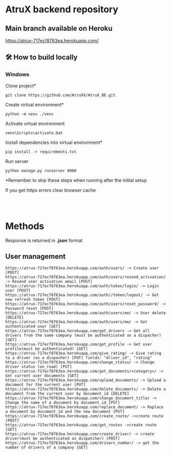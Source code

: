 # AtruX backend repository

## Main branch available on Heroku

https://atrux-717ecf8763ea.herokuapp.com/

## 🛠 How to build locally 

### Windows

Clone project*

    git clone https://github.com/AtruXX/AtruX_BE.git

Create virtual environment*
    
    python -m venv ./venv

Activate virtual environment

    venv\Scripts\activate.bat

Install dependencies into virtual environment*

    pip install -r requirements.txt

Run server 
    
    python manage.py runserver 8080

*Remember to skip these steps when running after the initial setup

If you get https errors clear browser cache

<br><br>

# Methods

Response is returned in **.json** format

## <b>User management</b>
    https://atrux-717ecf8763ea.herokuapp.com/auth/users/ -> Create user [POST]
    https://atrux-717ecf8763ea.herokuapp.com/auth/users/resend_activation/ -> Resend user activation email [POST]
    https://atrux-717ecf8763ea.herokuapp.com/auth/token/login/ -> Login user [POST]
    https://atrux-717ecf8763ea.herokuapp.com/auth//token/logout/ -> Get new refresh token [POST]
    https://atrux-717ecf8763ea.herokuapp.com/auth/users/reset_password/ -> Password reset [POST]
    https://atrux-717ecf8763ea.herokuapp.com/auth/users/me/ -> User delete [DELETE]
    https://atrux-717ecf8763ea.herokuapp.com/auth/users/me/ -> Get authenticated user [GET]
    https://atrux-717ecf8763ea.herokuapp.com/get_drivers -> Get all drivers from the same company (must be authenticated as a dispacher) [GET]
    https://atrux-717ecf8763ea.herokuapp.com/get_profile -> Get user profile(must be authenticated) [GET]
    https://atrux-717ecf8763ea.herokuapp.com/give_rating/ -> Give rating to a driver (as a dispacher) [PUT] fields: "driver_id", "rating"
    https://atrux-717ecf8763ea.herokuapp.com/change_status/ -> Change driver status (on_road) [PUT]
    https://atrux-717ecf8763ea.herokuapp.com/get_documents/<category>/ -> Get current user documents [GET]
    https://atrux-717ecf8763ea.herokuapp.com/upload_documents/ -> Upload a document for the current user [PUT]
    https://atrux-717ecf8763ea.herokuapp.com/delete_documents/ -> Delete a document from the current user by document_id [DELETE]
    https://atrux-717ecf8763ea.herokuapp.com/change_document_title/ -> Change the name of a document by document_id [PUT]
    https://atrux-717ecf8763ea.herokuapp.com/replace_document/ -> Replace a document by document_id and the new document [PUT]
    https://atrux-717ecf8763ea.herokuapp.com/create_route/ ->create route [POST]
    https://atrux-717ecf8763ea.herokuapp.com/get_routes ->create route [GET]
    https://atrux-717ecf8763ea.herokuapp.com/create_driver/ -> create driver(must be authenticated as dispatcher) [POST]
    https://atrux-717ecf8763ea.herokuapp.com/drivers_number/ -> get the number of drivers of a company [GET]
